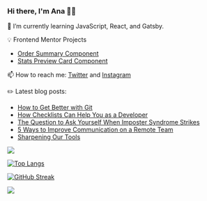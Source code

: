 ### Hi there, I'm Ana 👋🏽

 🌱 I’m currently learning JavaScript, React, and Gatsby.

 💡 Frontend Mentor Projects

- [Order Summary Component](https://github.com/ana-vela/order-summary-component)
- [Stats Preview Card Component](https://github.com/ana-vela/stats-preview-card)
 
 📫 How to reach me: [Twitter](https://www.twitter.com/anaveecodes) and [Instagram](https://www.instagram.com/anaveecodes)

 ✏️ Latest blog posts:
- [How to Get Better with Git](https://www.anavela.dev/how-to-get-better-with-git)
- [How Checklists Can Help You as a Developer](https://www.anavela.dev/how-checklists-can-help-you-as-a-developer)
- [The Question to Ask Yourself When Imposter Syndrome Strikes](https://www.anavela.dev/the-question-to-ask-yourself-when-imposter-syndrome-strikes)
- [5 Ways to Improve Communication on a Remote Team](https://www.anavela.dev/article/5-ways-to-improve-communication-on-a-remote-team)
- [Sharpening Our Tools](https://www.anavela.dev/article/sharpening-our-tools)

<img src="https://github-readme-stats.vercel.app/api?username=ana-vela&count_private=true">

[![Top Langs](https://github-readme-stats.vercel.app/api/top-langs/?username=ana-vela&layout=compact)](https://github.com/anuraghazra/github-readme-stats)

[![GitHub Streak](https://github-readme-streak-stats.herokuapp.com/?user=ana-vela)](https://git.io/streak-stats)

![](https://komarev.com/ghpvc/?username=ana-vela&color=blueviolet)

<!--
**ana-vela/ana-vela** is a ✨ _special_ ✨ repository because its `README.md` (this file) appears on your GitHub profile.

Here are some ideas to get you started:

- 🔭 I’m currently working on ...
- 🌱 I’m currently learning ...
- 👯 I’m looking to collaborate on ...
- 🤔 I’m looking for help with ...
- 💬 Ask me about ...
- 📫 How to reach me: ...
- 😄 Pronouns: ...
- ⚡ Fun fact: ...
-->
